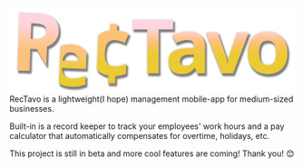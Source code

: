 ![RecTavo's wordmark](https://raw.githubusercontent.com/walpuerto/RecTavo/main/resources/RecTavoLogo2.png)
RecTavo is a lightweight(I hope) management mobile-app for medium-sized businesses.

Built-in is a record keeper to track your employees' work hours and a pay calculator that automatically compensates for overtime, holidays, etc.

This project is still in beta and more cool features are coming! Thank you! 😊
